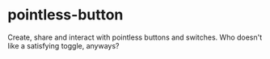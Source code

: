 # pointless-button
Create, share and interact with pointless buttons and switches.  Who doesn't like a satisfying toggle, anyways?
